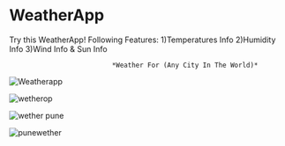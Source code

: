# WeatherApp
Try this WeatherApp!
Following Features:
1)Temperatures Info
2)Humidity Info
3)Wind Info & Sun Info

                              *Weather For (Any City In The World)*
                                                     
                                                     
![Weatherapp](https://user-images.githubusercontent.com/106821254/206870838-c913c1a7-b155-4f33-8bff-eb47fd31d1c6.png)


![wetherop](https://user-images.githubusercontent.com/106821254/206870848-e5beff35-2a00-4265-bdb5-a6e95402a45b.png)


![wether pune](https://user-images.githubusercontent.com/106821254/206870852-4436023d-b07b-4efc-8970-e5c80d922d66.png)


![punewether](https://user-images.githubusercontent.com/106821254/206870856-c640f6e7-b944-4667-9d99-9c36f04e2095.png)
